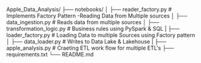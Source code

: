 Apple_Data_Analysis/
├── notebooks/
│   ├── reader_factory.py       # Implements Factory Pattern -Reading Data from Multiple sources
│   ├── data_ingestion.py       # Reads data from multiple sources
│   ├── transformation_logic.py # Business rules using PySpark & SQL
|   ├── loader_factory.py       # Loading Data to multiple Sources using Factory pattern
│   ├── data_loader.py          # Writes to Data Lake & Lakehouse
|   ├── apple_analysis.py       # Craeting ETL work flow for multiple ETL's
├── requirements.txt
└── README.md


